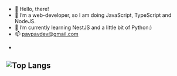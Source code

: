 - 👋 Hello, there!
- 👀 I’m a web-developer, so I am doing JavaScript, TypeScript and NodeJS.
- 🌱 I’m currently learning NestJS and a little bit of Python:)
- 📫 pavpavdev@gmail.com

<!-- ![Anurag's GitHub stats](https://github-readme-stats.vercel.app/api?username=PavPavv&show_icons=true&theme=prussian) -->


-
![Top Langs](https://github-readme-stats.vercel.app/api/top-langs/?username=PavPavv&exclude_repo=Brazil-Mexico,PavPavv.github.io,TS-cabinet)
-

<!---
PavPavv/PavPavv is a ✨ special ✨ repository because its `README.md` (this file) appears on your GitHub profile.
You can click the Preview link to take a look at your changes.
--->

